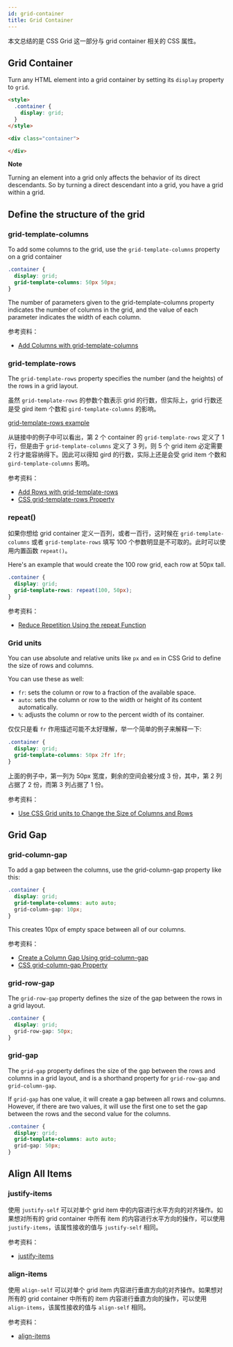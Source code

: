 ```yaml
---
id: grid-container
title: Grid Container
---
```


本文总结的是 CSS Grid 这一部分与 grid container 相关的 CSS 属性。

## Grid Container

Turn any HTML element into a grid container by setting its `display` property to `grid`.

```html
<style>
  .container {
    display: grid;
  }
</style>

<div class="container">

</div>
```

**Note**

Turning an element into a grid only affects the behavior of its direct descendants. So by turning a direct descendant into a grid, you have a grid within a grid.

## Define the structure of the grid

### grid-template-columns

To add some columns to the grid, use the `grid-template-columns` property on a grid container

```css
.container {
  display: grid;
  grid-template-columns: 50px 50px;
}
```

The number of parameters given to the grid-template-columns property indicates the number of columns in the grid, and the value of each parameter indicates the width of each column.

参考资料：

- [Add Columns with grid-template-columns](https://learn.freecodecamp.org/responsive-web-design/css-grid/add-columns-with-grid-template-columns/)


### grid-template-rows

The `grid-template-rows` property specifies the number (and the heights) of the rows in a grid layout.

虽然 `grid-template-rows` 的参数个数表示 grid 的行数，但实际上，grid 行数还是受 gird item 个数和 `gird-template-columns` 的影响。

[grid-template-rows example](https://codepen.io/luohuidong/pen/YRGENq)

从链接中的例子中可以看出，第 2 个 container 的 `grid-template-rows` 定义了 1 行，但是由于 `grid-template-columns` 定义了 3 列，则 5 个 grid item 必定需要 2 行才能容纳得下。因此可以得知 gird 的行数，实际上还是会受 grid item 个数和 `gird-template-columns` 影响。

参考资料：

- [Add Rows with grid-template-rows](https://learn.freecodecamp.org/responsive-web-design/css-grid/add-rows-with-grid-template-rows)
- [CSS grid-template-rows Property](https://www.w3schools.com/cssref/pr_grid-template-rows.asp)

### repeat()

如果你想给 grid container 定义一百列，或者一百行，这时候在 `grid-template-columns` 或者 `grid-template-rows` 填写 100 个参数明显是不可取的。此时可以使用内置函数 `repeat()`。

Here's an example that would create the 100 row grid, each row at 50px tall.

```css
.container {
  display: grid;
  grid-template-rows: repeat(100, 50px);
}
```

参考资料：

- [Reduce Repetition Using the repeat Function](https://learn.freecodecamp.org/responsive-web-design/css-grid/reduce-repetition-using-the-repeat-function/)

### Grid units

You can use absolute and relative units like `px` and `em` in CSS Grid to define the size of rows and columns.

You can use these as well:

- `fr`: sets the column or row to a fraction of the available space.
- `auto`: sets the column or row to the width or height of its content automatically.
- `%`: adjusts the column or row to the percent width of its container.

仅仅只是看 `fr` 作用描述可能不太好理解，举一个简单的例子来解释一下:

```css
.container {
  display: grid;
  grid-template-columns: 50px 2fr 1fr;
}
```

上面的例子中，第一列为 50px 宽度，剩余的空间会被分成 3 份，其中，第 2 列占据了 2 份，而第 3 列占据了 1 份。

参考资料：

- [Use CSS Grid units to Change the Size of Columns and Rows](https://learn.freecodecamp.org/responsive-web-design/css-grid/use-css-grid-units-to-change-the-size-of-columns-and-rows/)

## Grid Gap

### grid-column-gap

To add a gap between the columns, use the grid-column-gap property like this:

```css
.container {
  display: grid;
  grid-template-columns: auto auto;
  grid-column-gap: 10px;
}
```

This creates 10px of empty space between all of our columns.

参考资料：

- [Create a Column Gap Using grid-column-gap](https://learn.freecodecamp.org/responsive-web-design/css-grid/create-a-column-gap-using-grid-column-gap/)
- [CSS grid-column-gap Property](https://www.w3schools.com/cssref/pr_grid-column-gap.asp)

### grid-row-gap

The `grid-row-gap` property defines the size of the gap between the rows in a grid layout.

```css
.container {
  display: grid;
  grid-row-gap: 50px;
}
```

### grid-gap

The `grid-gap` property defines the size of the gap between the rows and columns in a grid layout, and is a shorthand property for `grid-row-gap` and `grid-column-gap`.

If `grid-gap` has one value, it will create a gap between all rows and columns. However, if there are two values, it will use the first one to set the gap between the rows and the second value for the columns.

```css
.container {
  display: grid;
  grid-template-columns: auto auto;
  grid-gap: 50px;
}
```

## Align All Items

### justify-items

使用 `justify-self` 可以对单个 grid item 中的内容进行水平方向的对齐操作。如果想对所有的 grid container 中所有 item 的内容进行水平方向的操作，可以使用 `justify-items`，该属性接收的值与 `justify-self` 相同。

参考资料：

- [justify-items](https://developer.mozilla.org/en-US/docs/Web/CSS/justify-items)

### align-items

使用 `align-self` 可以对单个 grid item 内容进行垂直方向的对齐操作。如果想对所有的 grid container 中所有的 item 内容进行垂直方向的操作，可以使用 `align-items`，该属性接收的值与 `align-self` 相同。

参考资料：

- [align-items](https://developer.mozilla.org/en-US/docs/Web/CSS/align-items)
